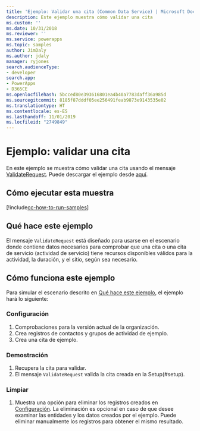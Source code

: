 ```yaml
---
title: 'Ejemplo: Validar una cita (Common Data Service) | Microsoft Docs'
description: Este ejemplo muestra cómo validar una cita
ms.custom: ''
ms.date: 10/31/2018
ms.reviewer: ''
ms.service: powerapps
ms.topic: samples
author: JimDaly
ms.author: jdaly
manager: ryjones
search.audienceType:
- developer
search.app:
- PowerApps
- D365CE
ms.openlocfilehash: 5bcced80e393616801ea4b40a7783daff36a985d
ms.sourcegitcommit: 8185f87dddf05ee256491feab9873e9143535e02
ms.translationtype: HT
ms.contentlocale: es-ES
ms.lasthandoff: 11/01/2019
ms.locfileid: "2749849"
---
```

# <a name="sample-validate-an-appointment"></a>Ejemplo: validar una cita

<!-- https://docs.microsoft.com/dynamics365/customer-engagement/developer/sample-validate-appointment -->

En este ejemplo se muestra cómo validar una cita usando el mensaje [ValidateRequest](https://docs.microsoft.com/dotnet/api/microsoft.crm.sdk.messages.validaterequest?view=dynamics-general-ce-9). Puede descargar el ejemplo desde [aquí](https://github.com/Microsoft/PowerApps-Samples/tree/master/cds/orgsvc/C%23/ValidateAppointment).

## <a name="how-to-run-this-sample"></a>Cómo ejecutar esta muestra

[!include[cc-how-to-run-samples](../../includes/cc-how-to-run-samples.md)]

## <a name="what-this-sample-does"></a>Qué hace este ejemplo

El mensaje `ValidateRequest` está diseñado para usarse en el escenario donde contiene datos necesarios para comprobar que una cita o una cita de servicio (actividad de servicio) tiene recursos disponibles válidos para la actividad, la duración, y el sitio, según sea necesario.

## <a name="how-this-sample-works"></a>Cómo funciona este ejemplo

Para simular el escenario descrito en [Qué hace este ejemplo](#what-this-sample-does), el ejemplo hará lo siguiente:

### <a name="setup"></a>Configuración

1. Comprobaciones para la versión actual de la organización.
2. Crea registros de contactos y grupos de actividad de ejemplo.
3. Crea una cita de ejemplo.

### <a name="demonstrate"></a>Demostración

1. Recupera la cita para validar. 
2. El mensaje `ValidateRequest` valida la cita creada en la Setup(#setup).

### <a name="clean-up"></a>Limpiar

1. Muestra una opción para eliminar los registros creados en [Configuración](#setup).
    La eliminación es opcional en caso de que desee examinar las entidades y los datos creados por el ejemplo. Puede eliminar manualmente los registros para obtener el mismo resultado.
